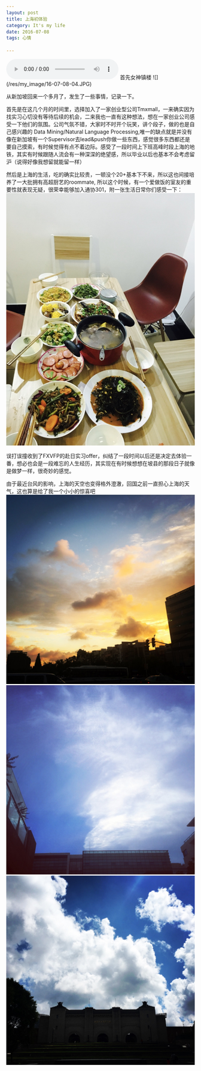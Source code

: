 ```yaml
---
layout: post
title: 上海初体验
category: It's my life
date: 2016-07-08
tags: 心情

---
```

<audio autoplay controls="controls">
  <source type="audio/mpeg" src="/res/my_music/Cross_Every_River.mp3"></source>
  
  <p>Your browser does not support the audio element.</p>
</audio>
首先女神镇楼  
![](/res/my_image/16-07-08-04.JPG)

从新加坡回来一个多月了，发生了一些事情，记录一下。

首先是在这几个月的时间里，选择加入了一家创业型公司Tmxmall，一来确实因为找实习心切没有等待后续的机会，二来我也一直有这种想法，想在一家创业公司感受一下他们的氛围。公司气氛不错，大家时不时开个玩笑，讲个段子，做的也是自己感兴趣的 Data Mining/Natural Language Processing,唯一的缺点就是并没有像在新加坡有一个Supervisor去lead&push你做一些东西，感觉很多东西都还是要自己摸索，有时候觉得有点不着边际。感受了一段时间上下班高峰时段上海的地铁，其实有时候跟随人流会有一种深深的绝望感，所以毕业以后也基本不会考虑留沪（说得好像我想留就能留一样）

然后是上海的生活，吃的确实比较贵，一顿没个20+基本下不来，所以这也间接培养了一大批拥有高超厨艺的roommate, 所以这个时候，有一个爱做饭的室友的重要性就表现无疑，很荣幸能够加入通协301，附一张生活日常你们感受一下：  
![](/res/my_image/16-07-08-03.jpg)

误打误撞收到了FXVFP的赴日实习offer，纠结了一段时间以后还是决定去体验一番，想必也会是一段难忘的人生经历，其实现在有时候想想在坡县的那段日子就像是做梦一样，很奇妙的感觉。

由于最近台风的影响，上海的天空也变得格外澄澈，回国之前一直担心上海的天气，这也算是给了我一个小小的惊喜吧
![](/res/my_image/16-07-08-00.jpg)
![](/res/my_image/16-07-08-01.jpg)
![](/res/my_image/16-07-08-02.jpg)





